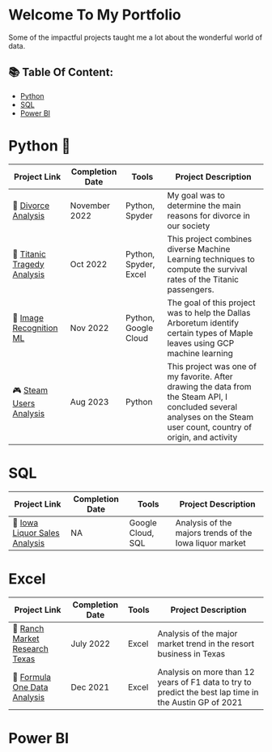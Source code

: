 # Welcome To My Portfolio
Some of the impactful projects taught me a lot about the wonderful world of data. 

## 📚 Table Of Content: 
- [Python](#python)
- [SQL](#sql)
- [Power BI](#powerbi)

# Python 🐍

| Project Link | Completion Date | Tools | Project Description | 
|---|---|---|---|
| :wedding: [Divorce Analysis](link) | November 2022 | Python, Spyder | My goal was to determine the main reasons for divorce in our society |
| :statue_of_liberty: [Titanic Tragedy Analysis]() | Oct 2022 |Python, Spyder, Excel | This project combines diverse Machine Learning techniques to compute the survival rates of the Titanic passengers. |
| 🍁 [Image Recognition ML]() | Nov 2022 | Python, Google Cloud | The goal of this project was to help the Dallas Arboretum identify certain types of Maple leaves using GCP machine learning | 
| 🎮 [Steam Users Analysis]() | Aug 2023 | Python | This project was one of my favorite. After drawing the data from the Steam API, I concluded several analyses on the Steam user count, country of origin, and activity | 

# SQL

| Project Link | Completion Date | Tools | Project Description | 
|---|---|---|---|
| 🍻 [Iowa Liquor Sales Analysis]() | NA | Google Cloud, SQL | Analysis of the majors trends of the Iowa liquor market |

# Excel 

| Project Link | Completion Date | Tools | Project Description | 
|---|---|---|---|
| 🐴 [Ranch Market Research Texas]() | July 2022 | Excel | Analysis of the major market trend in the resort business in Texas |
| 🚗 [Formula One Data Analysis]() | Dec 2021 | Excel | Analysis on more than 12 years of F1 data to try to predict the best lap time in the Austin GP of 2021 |
 
# Power BI







